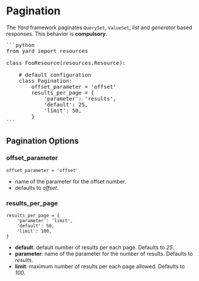 # Pagination

The *Yard* framework paginates `QuerySet`, `ValueSet`, *list* and *generator* based responses. This behavior is **compulsory**.

<pre>
```python  
from yard import resources

class FooResource(resources.Resource):
    
    # default configuration
    class Pagination:                    
        offset_parameter = 'offset'
        results_per_page = {       
            'parameter': 'results',       
            'default': 25,
            'limit': 50,        
        }
```
</pre>


## Pagination Options


### offset_parameter

    offset_parameter = 'offset'

- name of the parameter for the offset number.
- defaults to *offset*.

### results_per\_page

    results_per_page = {
        'parameter': 'limit',       
        'default': 50,
        'limit': 100,      
    }

- **default**: default number of results per each page. Defaults to *25*.
- **parameter**: name of the parameter for the number of results. Defaults to *results*.
- **limit**: maximum number of results per each page allowed. Defaults to *100*.
